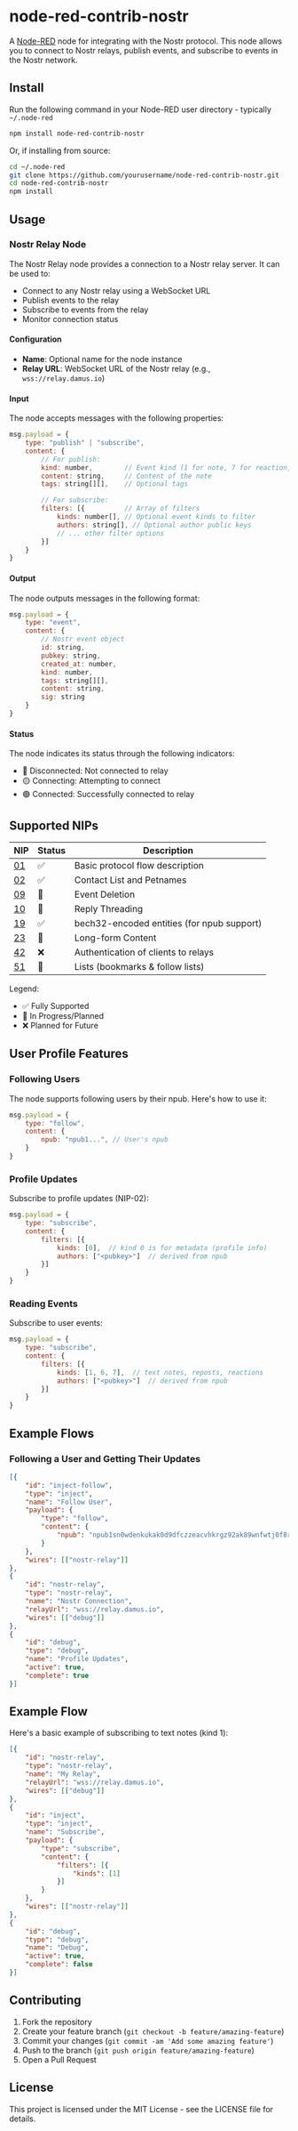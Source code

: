 # node-red-contrib-nostr

A [Node-RED](http://nodered.org) node for integrating with the Nostr protocol. This node allows you to connect to Nostr relays, publish events, and subscribe to events in the Nostr network.

## Install

Run the following command in your Node-RED user directory - typically `~/.node-red`

```bash
npm install node-red-contrib-nostr
```

Or, if installing from source:

```bash
cd ~/.node-red
git clone https://github.com/yourusername/node-red-contrib-nostr.git
cd node-red-contrib-nostr
npm install
```

## Usage

### Nostr Relay Node

The Nostr Relay node provides a connection to a Nostr relay server. It can be used to:
- Connect to any Nostr relay using a WebSocket URL
- Publish events to the relay
- Subscribe to events from the relay
- Monitor connection status

#### Configuration

- **Name**: Optional name for the node instance
- **Relay URL**: WebSocket URL of the Nostr relay (e.g., `wss://relay.damus.io`)

#### Input

The node accepts messages with the following properties:

```javascript
msg.payload = {
    type: "publish" | "subscribe",
    content: {
        // For publish:
        kind: number,        // Event kind (1 for note, 7 for reaction, etc.)
        content: string,     // Content of the note
        tags: string[][],    // Optional tags

        // For subscribe:
        filters: [{          // Array of filters
            kinds: number[], // Optional event kinds to filter
            authors: string[], // Optional author public keys
            // ... other filter options
        }]
    }
}
```

#### Output

The node outputs messages in the following format:

```javascript
msg.payload = {
    type: "event",
    content: {
        // Nostr event object
        id: string,
        pubkey: string,
        created_at: number,
        kind: number,
        tags: string[][],
        content: string,
        sig: string
    }
}
```

#### Status

The node indicates its status through the following indicators:
- 🔴 Disconnected: Not connected to relay
- 🟡 Connecting: Attempting to connect
- 🟢 Connected: Successfully connected to relay

## Supported NIPs

| NIP | Status | Description |
|-----|--------|-------------|
| [01](https://github.com/nostr-protocol/nips/blob/master/01.md) | ✅ | Basic protocol flow description |
| [02](https://github.com/nostr-protocol/nips/blob/master/02.md) | ✅ | Contact List and Petnames |
| [09](https://github.com/nostr-protocol/nips/blob/master/09.md) | 🚧 | Event Deletion |
| [10](https://github.com/nostr-protocol/nips/blob/master/10.md) | 🚧 | Reply Threading |
| [19](https://github.com/nostr-protocol/nips/blob/master/19.md) | ✅ | bech32-encoded entities (for npub support) |
| [23](https://github.com/nostr-protocol/nips/blob/master/23.md) | 🚧 | Long-form Content |
| [42](https://github.com/nostr-protocol/nips/blob/master/42.md) | ❌ | Authentication of clients to relays |
| [51](https://github.com/nostr-protocol/nips/blob/master/51.md) | 🚧 | Lists (bookmarks & follow lists) |

Legend:
- ✅ Fully Supported
- 🚧 In Progress/Planned
- ❌ Planned for Future

## User Profile Features

### Following Users

The node supports following users by their npub. Here's how to use it:

```javascript
msg.payload = {
    type: "follow",
    content: {
        npub: "npub1...", // User's npub
    }
}
```

### Profile Updates

Subscribe to profile updates (NIP-02):

```javascript
msg.payload = {
    type: "subscribe",
    content: {
        filters: [{
            kinds: [0],  // kind 0 is for metadata (profile info)
            authors: ["<pubkey>"]  // derived from npub
        }]
    }
}
```

### Reading Events

Subscribe to user events:

```javascript
msg.payload = {
    type: "subscribe",
    content: {
        filters: [{
            kinds: [1, 6, 7],  // text notes, reposts, reactions
            authors: ["<pubkey>"]  // derived from npub
        }]
    }
}
```

## Example Flows

### Following a User and Getting Their Updates

```json
[{
    "id": "inject-follow",
    "type": "inject",
    "name": "Follow User",
    "payload": {
        "type": "follow",
        "content": {
            "npub": "npub1sn0wdenkukak0d9dfczzeacvhkrgz92ak89wnfwtj0f8r9qnfqqsrh90j"
        }
    },
    "wires": [["nostr-relay"]]
},
{
    "id": "nostr-relay",
    "type": "nostr-relay",
    "name": "Nostr Connection",
    "relayUrl": "wss://relay.damus.io",
    "wires": [["debug"]]
},
{
    "id": "debug",
    "type": "debug",
    "name": "Profile Updates",
    "active": true,
    "complete": true
}]
```

## Example Flow

Here's a basic example of subscribing to text notes (kind 1):

```json
[{
    "id": "nostr-relay",
    "type": "nostr-relay",
    "name": "My Relay",
    "relayUrl": "wss://relay.damus.io",
    "wires": [["debug"]]
},
{
    "id": "inject",
    "type": "inject",
    "name": "Subscribe",
    "payload": {
        "type": "subscribe",
        "content": {
            "filters": [{
                "kinds": [1]
            }]
        }
    },
    "wires": [["nostr-relay"]]
},
{
    "id": "debug",
    "type": "debug",
    "name": "Debug",
    "active": true,
    "complete": false
}]
```

## Contributing

1. Fork the repository
2. Create your feature branch (`git checkout -b feature/amazing-feature`)
3. Commit your changes (`git commit -am 'Add some amazing feature'`)
4. Push to the branch (`git push origin feature/amazing-feature`)
5. Open a Pull Request

## License

This project is licensed under the MIT License - see the LICENSE file for details.
